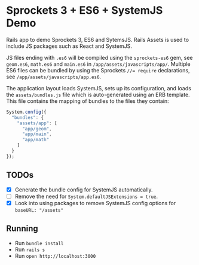 # Sprockets 3 + ES6 + SystemJS Demo

Rails app to demo Sprockets 3, ES6 and SytemsJS. Rails Assets is used to include
JS packages such as React and SystemJS.

JS files ending with `.es6` will be compiled using the `sprockets-es6` gem, see
`geom.es6`, `math.es6` and `main.es6` in `/app/assets/javascripts/app/`.
Multiple ES6 files can be bundled by using the Sprockets `//= require`
declarations, see `/app/assets/javascripts/app.es6`.

The application layout loads SystemJS, sets up its configuration, and loads the
`assets/bundles.js` file which is auto-generated using an ERB template. This
file contains the mapping of bundles to the files they contain:

```js
System.config({
  "bundles": {
    "assets/app": [
      "app/geom",
      "app/main",
      "app/math"
    ]
  }
});
```

## TODOs

  - [x] Generate the bundle config for SystemJS automatically.
  - [ ] Remove the need for `System.defaultJSExtensions = true`.
  - [x] Look into using packages to remove SystemJS config options for
  `baseURL: "/assets"`

## Running

  * Run `bundle install`
  * Run `rails s`
  * Run `open http://localhost:3000`
